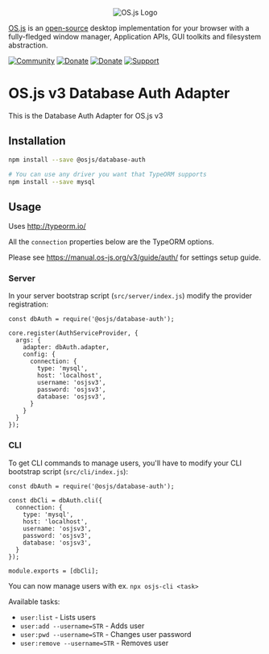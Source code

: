 <p align="center">
  <img alt="OS.js Logo" src="https://raw.githubusercontent.com/os-js/gfx/master/logo-big.png" />
</p>

[OS.js](https://www.os-js.org/) is an [open-source](https://raw.githubusercontent.com/os-js/OS.js/master/LICENSE) desktop implementation for your browser with a fully-fledged window manager, Application APIs, GUI toolkits and filesystem abstraction.

[![Community](https://img.shields.io/badge/join-community-green.svg)](https://community.os-js.org/)
[![Donate](https://img.shields.io/badge/liberapay-donate-yellowgreen.svg)](https://liberapay.com/os-js/)
[![Donate](https://img.shields.io/badge/paypal-donate-yellow.svg)](https://www.paypal.com/cgi-bin/webscr?cmd=_donations&business=andersevenrud%40gmail%2ecom&lc=NO&currency_code=USD&bn=PP%2dDonationsBF%3abtn_donate_SM%2egif%3aNonHosted)
[![Support](https://img.shields.io/badge/patreon-support-orange.svg)](https://www.patreon.com/user?u=2978551&ty=h&u=2978551)

# OS.js v3 Database Auth Adapter

This is the Database Auth Adapter for OS.js v3

## Installation

```bash
npm install --save @osjs/database-auth

# You can use any driver you want that TypeORM supports
npm install --save mysql
```

## Usage

Uses http://typeorm.io/

All the `connection` properties below are the TypeORM options.

Please see https://manual.os-js.org/v3/guide/auth/ for settings setup guide.

### Server

In your server bootstrap script (`src/server/index.js`) modify the provider registration:

```
const dbAuth = require('@osjs/database-auth');

core.register(AuthServiceProvider, {
  args: {
    adapter: dbAuth.adapter,
    config: {
      connection: {
        type: 'mysql',
        host: 'localhost',
        username: 'osjsv3',
        password: 'osjsv3',
        database: 'osjsv3',
      }
    }
  }
});
```

### CLI

To get CLI commands to manage users, you'll have to modify your CLI bootstrap script (`src/cli/index.js`):

```
const dbAuth = require('@osjs/database-auth');

const dbCli = dbAuth.cli({
  connection: {
    type: 'mysql',
    host: 'localhost',
    username: 'osjsv3',
    password: 'osjsv3',
    database: 'osjsv3',
  }
});

module.exports = [dbCli];
```

You can now manage users with ex. `npx osjs-cli <task>`

Available tasks:

* `user:list` - Lists users
* `user:add --username=STR` - Adds user
* `user:pwd --username=STR` - Changes user password
* `user:remove --username=STR` - Removes user
